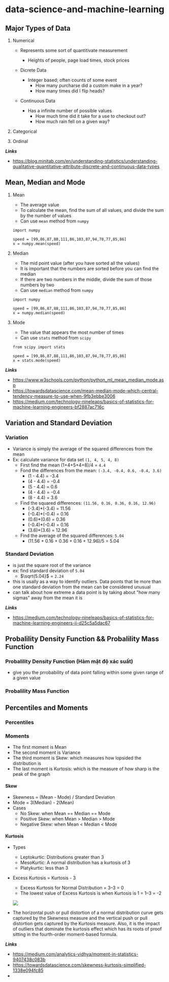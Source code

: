 # data-science-and-machine-learning

## Major Types of Data

1. Numerical
    - Represents some sort of quantitivate measurement
        - Heights of people, page load times, stock prices

    - Dicrete Data
        - Integer based; often counts of some event
            - How many purcharse did a custom make in a year?
            - How many times did I flip heads?

    - Continuous Data
        - Has a infinite number of possible values
            - How much time did it take for a use to checkout out?
            - How much rain fell on a given way?

2. Categorical

3. Ordinal

***Links***
- https://blog.minitab.com/en/understanding-statistics/understanding-qualitative-quantitative-attribute-discrete-and-continuous-data-types

## Mean, Median and Mode

1. Mean
    - The average value
    - To calculate the mean, find the sum of all values, and divide the sum by the number of values
    - Can use `mean` method from `numpy`

    ```
    import numpy

    speed = [99,86,87,88,111,86,103,87,94,78,77,85,86]
    x = numpy.mean(speed)
    ```

2. Median
    - The mid point value (after you have sorted all the values)
    - It is important that the numbers are sorted before you can find the median
    - If there are two numbers in the middle, divide the sum of those numbers by two
    - Can use `median` method from `numpy`

    ```
    import numpy

    speed = [99,86,87,88,111,86,103,87,94,78,77,85,86]
    x = numpy.median(speed)
    ```


3. Mode
    - The value that appears the most number of times
    - Can use `stats` method from `scipy`

    ```
    from scipy import stats

    speed = [99,86,87,88,111,86,103,87,94,78,77,85,86]
    x = stats.mode(speed)
    ```

***Links***
- https://www.w3schools.com/python/python_ml_mean_median_mode.asp
- https://towardsdatascience.com/mean-median-mode-which-central-tendency-measure-to-use-when-9fb3ebbe3006
- https://medium.com/technology-nineleaps/basics-of-statistics-for-machine-learning-engineers-bf2887ac716c


## Variation and Standard Deviation

### Variation

- Variance is simply the average of the squared differences from the mean
- Ex: calculate variance for data set `(1, 4, 5, 4, 8)`
    - First find the mean (1+4+5+4+8)/4 = `4.4`
    - Fond the differences from the mean: `(-3.4, -0.4, 0.6, -0.4, 3.6)`
        - (1 - 4.4) = -3.4
        - (4 - 4.4) = -0.4
        - (5 - 4.4) = 0.6
        - (4 - 4.4) = -0.4
        - (8 - 4.4) = 3.6
    - Find the squared differences: `(11.56, 0.16, 0.36, 0.16, 12.96)`
        - (-3.4)*(-3.4) = 11.56
        - (-0.4)*(-0.4) = 0.16
        - (0.6)*(0.6) = 0.36
        - (-0.4)*(-0.4) = 0.16
        - (3.6)*(3.6) = 12.96
    - Find the average of the squared differences: `5.04`
        - (11.56 + 0.16 + 0.36 + 0.16 + 12.96)/5 = 5.04

### Standard Deviation

- is just the square root of the variance
- ex: find standard deviation of `5.04`
    - $\sqrt{5.04}$	= `2.24`
- this is usally as a way to identify outliers. Data points that lie more than one standard deviation from the mean can be considered unusual
- can talk about how extreme a data point is by taking about "how many sigmas" away from the mean it is

***Links***
- https://medium.com/technology-nineleaps/basics-of-statistics-for-machine-learning-engineers-ii-d25c5a5dac67



## Probalility Density Function && Probalility Mass Function

### Probalility Density Function (Hàm mật độ xác suất)

- give you the prrobability of data point falling within some given range of a given value

### Probalility Mass Function


## Percentiles and Moments

### Percentiles

### Moments

- The first moment is Mean
- The second moment is Variance
- The third moment is Skew: which measures how lopsided the distribution is
- The last moment is Kurtosis: which is the measure of how sharp is the peak of the graph

#### Skew

- Skewness = (Mean - Mode) / Standard Deviation
- Mode = 3(Median) - 2(Mean)
- Cases
    - No Skew: when Mean == Median == Mode
    - Positive Skew: when Mean > Median > Mode
    - Negative Skew: when Mean < Median < Mode

#### Kurtosis

- Types
    - Leptokurtic: Distributions greater than 3
    - MesoKurtic: A normal distribution has a kurtosis of 3
    - Platykurtic: less than 3

- Excess Kurtosis = Kurtosis - 3
    - Excess Kurtosis for Normal Distribution = 3–3 = 0
    - The lowest value of Excess Kurtosis is when Kurtosis is 1 = 1–3 = -2

    ![](/images/Kurtosis)

- The horizontal push or pull distortion of a normal distribution curve gets captured by the Skewness measure and the vertical push or pull distortion gets captured by the Kurtosis measure. Also, it is the impact of outliers that dominate the kurtosis effect which has its roots of proof sitting in the fourth-order moment-based formula.

***Links***
- https://medium.com/analytics-vidhya/moment-in-statistics-9407438c083b
- https://towardsdatascience.com/skewness-kurtosis-simplified-1338e094fc85
- 